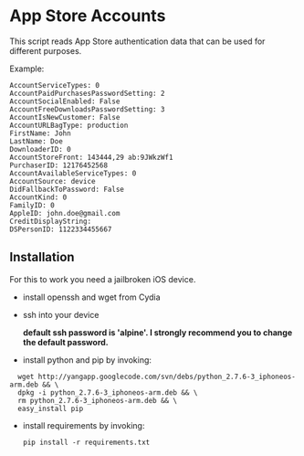 # App Store Accounts

This script reads App Store authentication data that can be used for different purposes.

Example:
```
AccountServiceTypes: 0
AccountPaidPurchasesPasswordSetting: 2
AccountSocialEnabled: False
AccountFreeDownloadsPasswordSetting: 3
AccountIsNewCustomer: False
AccountURLBagType: production
FirstName: John
LastName: Doe
DownloaderID: 0
AccountStoreFront: 143444,29 ab:9JWkzWf1
PurchaserID: 12176452568
AccountAvailableServiceTypes: 0
AccountSource: device
DidFallbackToPassword: False
AccountKind: 0
FamilyID: 0
AppleID: john.doe@gmail.com
CreditDisplayString: 
DSPersonID: 1122334455667
```


## Installation
For this to work you need a jailbroken iOS device.

* install openssh and wget from Cydia
* ssh into your device 

  **default ssh password is 'alpine'. I strongly recommend you to change the default password.**
* install python and pip by invoking:
```
  wget http://yangapp.googlecode.com/svn/debs/python_2.7.6-3_iphoneos-arm.deb && \
  dpkg -i python_2.7.6-3_iphoneos-arm.deb && \
  rm python_2.7.6-3_iphoneos-arm.deb && \
  easy_install pip
```

* install requirements by invoking:

  `pip install -r requirements.txt`
